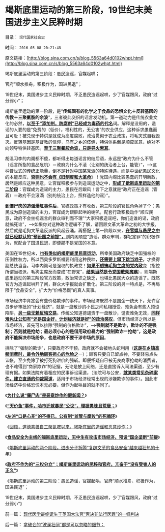 # 竭斯底里运动的第三阶段，19世纪末美国进步主义民粹时期

目录： `现代国家社会史` 

时间： `2016-05-08 20:21:48` 

原文链接：[http://blog.sina.com.cn/s/blog_5563a64d0102whpt.html](http://blog.sina.com.cn/s/blog_5563a64d0102whpt.html)

竭斯底里运动的第三阶段：愚民造谣，官媒起哄；

官府“顺水推舟，积极作为，国进民退”；

19世纪末，美国进步主义民粹时期，不乏愚民造谣起哄，少了官媒跟风，政府“过分弱小”；

竭斯底里运动的第一阶段，是“**传统固有的化学之于食品的恐惧文化＋反转基因的传教＋三聚氰胺的余波**”，三者彼此交织的谣言发动机。第一道动力是传统农业文化的必然，[**以至于“添加剂，防腐剂”已经成为毒药的代名**](../../../2014/8/30/传统文化将“自然，无公害”视为安全，天然地围剿食品工业.md)词。解释是没用的，造谣的人要的是“免费的（低价），福利性的，无公害”的农业供应，这种诉求愚蠢而且可耻！被兑现于特供是就成为高度腐败，政治贯彻于农业政策，将毛灾式自我毁灭。反转基因是基督教的信仰，乌有之乡的伎俩，特供体系倒是顺应民意，绝对不向领导特供转基因。[**至于三聚氰胺余波，只是导火索耳**](../../../2014/6/6/中国的乳业被民粹公知搞死的现代史.md)。

胡温习李的内阁都不傻，都听得出每道谣言的结后语，永远是“政府为什么不管（谣言所指的食品危机）＝政府为什么不滚（让别的统治者上台，能管）”，——>这种普世式的传统正能量，倒不是针对中国某党派的特殊待遇，而是中世纪愚民文化的本能反应，[**否则也不会有《旧制度和大革命**](../../../2013/7/19/《旧制度和大革命》,左右派在法西斯主义上的共识.md)》！党国内阁比较愚蠢的开明新政，居然是顺应这种民意，让官媒积极参与到造谣运动之中，[**形成了歇斯底里运动的第二阶段**](../../../2016/5/5/胡乱反政府的愚民，竭斯底里的运动.md)：官媒成为造谣的主力，愚民在后跟风！言下之意就是“政府正在造谣（管着）＝政府不会滚滴（别的统治上台，照样造他的谣）”。

[**到僵尸肉的造谣爆缸事件后**](../../../2015/7/1/为什么说“僵尸肉”是央视炒作的假新闻？.md)，官媒政策才有收敛，第三阶段的官民角色掉了个：愚民成为原创造谣的主力，官媒成为跟腔起哄的喇叭，配套行政积极动作“顺应民意，政府不会坐视谣言的群众审判而不理”“大家积极造谣吧，你们造谁的谣，政府就搞死谁”，——>如果你对这种政治逻辑不了解，请回顾文革大革命之初的大字报，然后就是毛狗文革造反派的风起云涌。再搭配上第一阶段以来，[**在官媒与愚民之中就已经默认的“预设国之前提”，**](../../../2016/5/4/道德禽兽自三聚氰胺以来，竭斯底里的造谣和炒作！.md)则内阁顺应“造谣，群众审判，群氓定罪”的积极作为，就配合了国进民退，即便那不是党国的本意。

美国在19世纪末，[**也有类似的竭斯底里民意运动**](../../../2011/6/12/工业化初期普遍地歇斯底里食品安全.md)，所幸美国政府缺乏中国强权的压倒性权力，所以西奥多罗斯福要利用这种民粹，[**还需要上窜下跳当戏子**](../../../2014/6/23/中国公知和西方左派的愚昧、反动、落后，及他们的作品.md)，才换得副总统当当。习李内阁可是强权的执政党！[**如果不想搞毛狗主席的党内政**](../../../2009/7/3/看看毛主席是怎样发动文革反腐的.md)变（指控所谓当权派，毛狗主席反而变成“在野党”，[**结果当然是令党国散架瘫痪**](../../../2015/10/4/理解若干历史问题的决议，对执政合法性的补救.md)），则竭斯底里运动的第三阶段官方政策，政治常识之缺乏，也堪比愚民大众的造谣了。既然官方为造谣起哄开了闸，群众大字报就会扩散化。第三阶段的另一特点是，不再局限于“食品安全”，扩大为“价格恐慌”的真人真事。

市场经济中肯定会有些价格欺诈的事件。市场经济既然不是国企一统天下，允许官员步步审批的“计划经济”，就是一盘散沙的小民之间私相授受。难免会有些人预设陷阱，[**另一些无赖反悔交易**](../../../2010/1/29/为什么诚信守约是普适价值观的公平标准.md)。传统公知道德谴责于一盘散沙，谴责难免无效，[**同样难免让公知有“还是国企好，计划经济就是好”的政治感叹**](../../../2011/7/9/自由的选择！重返奴役之路的竭斯底里.md)。但市场经济之所以是市场经济，首先可以排除“强制的价格欺诈”，——>**强制就不是欺诈，欺诈的不是强制；否则就是抢劫**；**最必须小心的是借用政府暴力的“强制欺诈＝抢劫”，这是政府不能解决市场纷争，也是政府不要干涉市场的原因**。

排除了“强制的欺诈”，只要政府不干预，政府就不会被地头蛇利用（[**这是在乡镇高额消费时，最令外地顾客担心的危险之**](../../../2012/2/8/三亚旅游门和方韩咬中“啊！心证！”.md)一）；顾客只要自已留点神，不要轻易点头认帐，至少免除了被打死狗讲价的强斩。即便怀疑自已被无良商家抢劫的消费者，也不难得到“商家欺诈”的证据，无论是放上网络，还是直接诉入司法渠道，至少有理有据。如果法院有着相应的民事诉讼渠道，（法院可与公安，[**就某类常见杂碎案件，建立直通的仲裁渠道**](../../../2014/6/11/李克强同志“市场经济改革”可以很简单，很有效，很省人力物力；.md)，适用于市场经济经常出现的涉嫌欺诈的事件）。因此市场经济中价格恐慌本无必要，但作为起哄目的就不同了。

《[**为什么说“僵尸肉”是恶意炒作的假新闻？**](../../../2015/7/1/为什么说“僵尸肉”是央视炒作的假新闻？.md)》

《[**“天价鱼”事件，哈市迁就暴民“公议”，理据愚昧且荒唐；**](../../../2016/2/21/“天价鱼”事件，哈市迁就暴民“公议”，理据愚昧且荒唐.md)》

《[**左派“口是心非”的不得已，公有制“监管与腐败”的死循环**](../../../2016/3/21/左派“口是心非”的不得已，公有制“监管与腐败”的死循环；.md)》

《[回顾，道德禽兽自三聚氰胺以来，竭斯底里的造谣和恶意炒作；](../../../2016/5/4/道德禽兽自三聚氰胺以来，竭斯底里的造谣和炒作！.md)》

《[**食品安全为主线的竭斯底里运动，无中生有攻击市场经济，预设“国企垄断”前提**](../../../2016/5/5/胡乱反政府的愚民，竭斯底里的运动.md)》

《[竭斯底里运动的两个阶段，进步分子折腾“复辟文革的食品安全”越来越狂热的十年](../../../2016/5/6/竭斯底里运动的两个阶段，十年如一日地无事生非；.md)》

《[**政府不作为的“三权分立”；竭斯底里运动的民粹和官府，亢奋于“没有受害人的正义”**](../../../2016/5/7/竭斯底里运动十年，仍缺“受害人举证”；.md)》

《竭斯底里运动的第三阶段：愚民造谣，官媒起哄，官府“顺水推舟，积极作为，国进民退”；

19世纪末，美国进步主义民粹时期，不乏愚民造谣起哄，少了官媒跟风，政府“过分弱小”》

前一篇： [现代医学最终诞生于英国大法官“否决非法行医罪”的一纸判决](../../../2016/6/14/现代医学最终诞生于英国大法官“否决非法行医罪”的一纸判决.md)

后一篇： [拿破仑的“波澜壮阔”都是可以忽略的细节；](../../../2016/4/29/拿破仑的“波澜壮阔”都是可以忽略的细节；.md)

